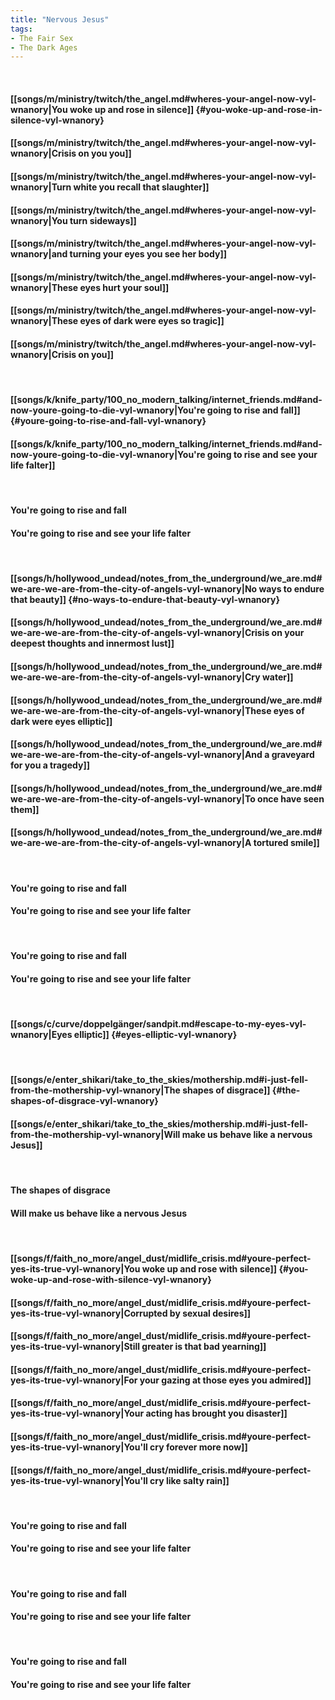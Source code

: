 ```yaml
---
title: "Nervous Jesus"
tags:
- The Fair Sex
- The Dark Ages
---
```

&nbsp;
#### [[songs/m/ministry/twitch/the_angel.md#wheres-your-angel-now-vyl-wnanory|You woke up and rose in silence]] {#you-woke-up-and-rose-in-silence-vyl-wnanory}
#### [[songs/m/ministry/twitch/the_angel.md#wheres-your-angel-now-vyl-wnanory|Crisis on you you]]
#### [[songs/m/ministry/twitch/the_angel.md#wheres-your-angel-now-vyl-wnanory|Turn white you recall that slaughter]]
#### [[songs/m/ministry/twitch/the_angel.md#wheres-your-angel-now-vyl-wnanory|You turn sideways]]
#### [[songs/m/ministry/twitch/the_angel.md#wheres-your-angel-now-vyl-wnanory|and turning your eyes you see her body]]
#### [[songs/m/ministry/twitch/the_angel.md#wheres-your-angel-now-vyl-wnanory|These eyes hurt your soul]]
#### [[songs/m/ministry/twitch/the_angel.md#wheres-your-angel-now-vyl-wnanory|These eyes of dark were eyes so tragic]]
#### [[songs/m/ministry/twitch/the_angel.md#wheres-your-angel-now-vyl-wnanory|Crisis on you]]
&nbsp;
#### [[songs/k/knife_party/100_no_modern_talking/internet_friends.md#and-now-youre-going-to-die-vyl-wnanory|You're going to rise and fall]] {#youre-going-to-rise-and-fall-vyl-wnanory}
#### [[songs/k/knife_party/100_no_modern_talking/internet_friends.md#and-now-youre-going-to-die-vyl-wnanory|You're going to rise and see your life falter]]
&nbsp;
#### You're going to rise and fall
#### You're going to rise and see your life falter
&nbsp;
#### [[songs/h/hollywood_undead/notes_from_the_underground/we_are.md#we-are-we-are-from-the-city-of-angels-vyl-wnanory|No ways to endure that beauty]] {#no-ways-to-endure-that-beauty-vyl-wnanory}
#### [[songs/h/hollywood_undead/notes_from_the_underground/we_are.md#we-are-we-are-from-the-city-of-angels-vyl-wnanory|Crisis on your deepest thoughts and innermost lust]]
#### [[songs/h/hollywood_undead/notes_from_the_underground/we_are.md#we-are-we-are-from-the-city-of-angels-vyl-wnanory|Cry water]]
#### [[songs/h/hollywood_undead/notes_from_the_underground/we_are.md#we-are-we-are-from-the-city-of-angels-vyl-wnanory|These eyes of dark were eyes elliptic]]
#### [[songs/h/hollywood_undead/notes_from_the_underground/we_are.md#we-are-we-are-from-the-city-of-angels-vyl-wnanory|And a graveyard for you a tragedy]]
#### [[songs/h/hollywood_undead/notes_from_the_underground/we_are.md#we-are-we-are-from-the-city-of-angels-vyl-wnanory|To once have seen them]]
#### [[songs/h/hollywood_undead/notes_from_the_underground/we_are.md#we-are-we-are-from-the-city-of-angels-vyl-wnanory|A tortured smile]]
&nbsp;
#### You're going to rise and fall
#### You're going to rise and see your life falter
&nbsp;
#### You're going to rise and fall
#### You're going to rise and see your life falter
&nbsp;
#### [[songs/c/curve/doppelgänger/sandpit.md#escape-to-my-eyes-vyl-wnanory|Eyes elliptic]] {#eyes-elliptic-vyl-wnanory}
&nbsp;
#### [[songs/e/enter_shikari/take_to_the_skies/mothership.md#i-just-fell-from-the-mothership-vyl-wnanory|The shapes of disgrace]] {#the-shapes-of-disgrace-vyl-wnanory}
#### [[songs/e/enter_shikari/take_to_the_skies/mothership.md#i-just-fell-from-the-mothership-vyl-wnanory|Will make us behave like a nervous Jesus]]
&nbsp;
#### The shapes of disgrace
#### Will make us behave like a nervous Jesus
&nbsp;
#### [[songs/f/faith_no_more/angel_dust/midlife_crisis.md#youre-perfect-yes-its-true-vyl-wnanory|You woke up and rose with silence]] {#you-woke-up-and-rose-with-silence-vyl-wnanory}
#### [[songs/f/faith_no_more/angel_dust/midlife_crisis.md#youre-perfect-yes-its-true-vyl-wnanory|Corrupted by sexual desires]]
#### [[songs/f/faith_no_more/angel_dust/midlife_crisis.md#youre-perfect-yes-its-true-vyl-wnanory|Still greater is that bad yearning]]
#### [[songs/f/faith_no_more/angel_dust/midlife_crisis.md#youre-perfect-yes-its-true-vyl-wnanory|For your gazing at those eyes you admired]]
#### [[songs/f/faith_no_more/angel_dust/midlife_crisis.md#youre-perfect-yes-its-true-vyl-wnanory|Your acting has brought you disaster]]
#### [[songs/f/faith_no_more/angel_dust/midlife_crisis.md#youre-perfect-yes-its-true-vyl-wnanory|You'll cry forever more now]]
#### [[songs/f/faith_no_more/angel_dust/midlife_crisis.md#youre-perfect-yes-its-true-vyl-wnanory|You'll cry like salty rain]]
&nbsp;
#### You're going to rise and fall
#### You're going to rise and see your life falter
&nbsp;
#### You're going to rise and fall
#### You're going to rise and see your life falter
&nbsp;
#### You're going to rise and fall
#### You're going to rise and see your life falter
